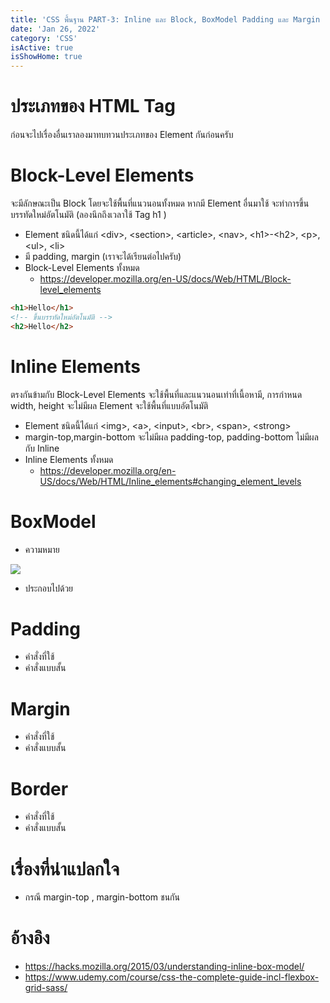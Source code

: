 ```yaml
---
title: 'CSS พื้นฐาน PART-3: Inline และ Block, BoxModel Padding และ Margin '
date: 'Jan 26, 2022'
category: 'CSS'
isActive: true
isShowHome: true
---
```


# ประเภทของ HTML Tag

ก่อนจะไปเรื่องอื่นเราลองมาทบทวนประเภทของ Element กันก่อนครับ

# Block-Level Elements

จะมีลักษณะเป็น Block โดยจะใช้พื้นที่แนวนอนทั้งหมด หากมี Element อื่นมาใช้ จะทำการขึ้นบรรทัดใหม่อัตโนมัติ (ลองนึกถึงเวลาใช้ Tag h1 )

- Element ชนิดนี้ได้แก่ \<div>, \<section>, \<article>, \<nav>, \<h1>-\<h2>, \<p>, \<ul>, \<li>
- มี padding, margin (เราจะได้เรียนต่อไปครับ)
- Block-Level Elements ทั้งหมด
  - https://developer.mozilla.org/en-US/docs/Web/HTML/Block-level_elements

```html
<h1>Hello</h1>
<!-- ขึ้นบรรทัดใหม่อัตโนมัติ -->
<h2>Hello</h2>
```

# Inline Elements

ตรงกันข้ามกับ Block-Level Elements จะใช้พื้นที่และแนวนอนเท่าที่เนื้อหามี, การกำหนด width, height จะไม่มีผล Element จะใช้พื้นที่แบบอัตโนมัติ

- Element ชนิดนี้ได้แก่ \<img>, \<a>, \<input>, \<br>, \<span>, \<strong>
- margin-top,margin-bottom จะไม่มีผล padding-top, padding-bottom ไม่มีผลกับ Inline
- Inline Elements ทั้งหมด
  - https://developer.mozilla.org/en-US/docs/Web/HTML/Inline_elements#changing_element_levels

# BoxModel

- ความหมาย

![](box-model.png)

- ประกอบไปด้วย

# Padding

- คำสั่งที่ใช้
- คำสั่งแบบสั้น

# Margin

- คำสั่งที่ใช้
- คำสั่งแบบสั้น

# Border

- คำสั่งที่ใช้
- คำสั่งแบบสั้น

# เรื่องที่น่าแปลกใจ

- กรณี margin-top , margin-bottom ชนกัน

# อ้างอิง

- https://hacks.mozilla.org/2015/03/understanding-inline-box-model/
- https://www.udemy.com/course/css-the-complete-guide-incl-flexbox-grid-sass/
